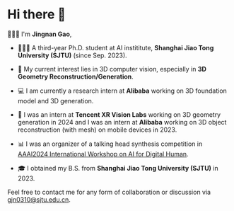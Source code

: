 # Hi there 👋

🧑🏻‍🎓 I'm **Jingnan Gao**, 

- 🧑🏻‍💻 A third-year Ph.D. student at AI instititute, **Shanghai Jiao Tong University (SJTU)** (since Sep. 2023).

- 🥰 My current interest lies in 3D computer vision, especially in **3D Geometry Reconstruction/Generation**.
- 💻 I am currently a research intern at **Alibaba** working on 3D foundation model and 3D generation.
- 🤗 I was an intern at **Tencent XR Vision Labs** working on 3D geometry generation in 2024 and I was an intern at **Alibaba** working on 3D object reconstruction (with mesh) on mobile devices in 2023.
- 📊 I was an organizer of a talking head synthesis competition in [AAAI2024 International Workshop on AI for Digital Human](https://digitalhumanworkshop.github.io/).

- 🎓 I obtained my B.S. from **Shanghai Jiao Tong University (SJTU)** in 2023.

Feel free to contact me for any form of collaboration or discussion via gjn0310@sjtu.edu.cn.

<!-- 
🕑 Some stats of my Github

![GitHub stats](https://github-readme-stats.vercel.app/api?username=G-1nOnly&show_icons=true&hide=prs&theme=tokyonight) -->
